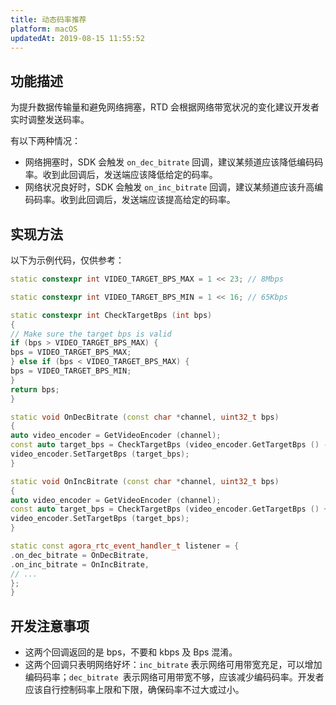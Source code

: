 ```yaml
---
title: 动态码率推荐
platform: macOS
updatedAt: 2019-08-15 11:55:52
---
```


## 功能描述

为提升数据传输量和避免网络拥塞，RTD 会根据网络带宽状况的变化建议开发者实时调整发送码率。

有以下两种情况：

- 网络拥塞时，SDK 会触发 `on_dec_bitrate` 回调，建议某频道应该降低编码码率。收到此回调后，发送端应该降低给定的码率。
- 网络状况良好时，SDK 会触发 `on_inc_bitrate` 回调，建议某频道应该升高编码码率。收到此回调后，发送端应该提高给定的码率。

## 实现方法

以下为示例代码，仅供参考：

```c++
static constexpr int VIDEO_TARGET_BPS_MAX = 1 << 23; // 8Mbps

static constexpr int VIDEO_TARGET_BPS_MIN = 1 << 16; // 65Kbps

static constexpr int CheckTargetBps (int bps)
{
// Make sure the target bps is valid
if (bps > VIDEO_TARGET_BPS_MAX) {
bps = VIDEO_TARGET_BPS_MAX;
} else if (bps < VIDEO_TARGET_BPS_MAX) {
bps = VIDEO_TARGET_BPS_MIN;
}
return bps;
}

static void OnDecBitrate (const char *channel, uint32_t bps)
{
auto video_encoder = GetVideoEncoder (channel);
const auto target_bps = CheckTargetBps (video_encoder.GetTargetBps () - bps);
video_encoder.SetTargetBps (target_bps);
}

static void OnIncBitrate (const char *channel, uint32_t bps)
{
auto video_encoder = GetVideoEncoder (channel);
const auto target_bps = CheckTargetBps (video_encoder.GetTargetBps () + bps);
video_encoder.SetTargetBps (target_bps);
}

static const agora_rtc_event_handler_t listener = {
.on_dec_bitrate = OnDecBitrate,
.on_inc_bitrate = OnIncBitrate,
// ...
};
}
```

## 开发注意事项

- 这两个回调返回的是 bps，不要和 kbps 及 Bps 混淆。
- 这两个回调只表明网络好坏：`inc_bitrate` 表示网络可用带宽充足，可以增加编码码率；`dec_bitrate `表示网络可用带宽不够，应该减少编码码率。开发者应该自行控制码率上限和下限，确保码率不过大或过小。
